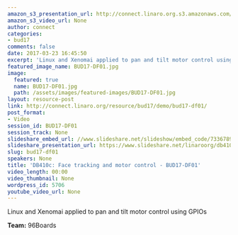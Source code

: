 ```yaml
---
amazon_s3_presentation_url: http://connect.linaro.org.s3.amazonaws.com/bud17/Presentations/BUD17-DF01.pdf
amazon_s3_video_url: None
author: connect
categories:
- bud17
comments: false
date: 2017-03-23 16:45:50
excerpt: 'Linux and Xenomai applied to pan and tilt motor control using GPIOs'
featured_image_name: BUD17-DF01.jpg
image:
  featured: true
  name: BUD17-DF01.jpg
  path: /assets/images/featured-images/BUD17-DF01.jpg
layout: resource-post
link: http://connect.linaro.org/resource/bud17/demo/bud17-df01/
post_format:
- Video
session_id: BUD17-DF01
session_track: None
slideshare_embed_url: //www.slideshare.net/slideshow/embed_code/73367894
slideshare_presentation_url: https://www.slideshare.net/linaroorg/db410c-face-tracking-and-motor-control
slug: bud17-df01
speakers: None
title: 'DB410c: Face tracking and motor control - BUD17-DF01'
video_length: 00:00
video_thumbnail: None
wordpress_id: 5706
youtube_video_url: None
---
```


Linux and Xenomai applied to pan and tilt motor control using GPIOs

**Team:** 96Boards